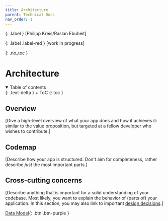 ```yaml
---
title: Architecture
parent: Technical Docs
nav_order: 1
---
```


{: .label }
[Philipp Kreis/Raslan Ebuheit]

{: .label .label-red }
[work in progress]

{: .no_toc }
# Architecture



<details open markdown="block">
{: .text-delta }
<summary>Table of contents</summary>
+ ToC
{: toc }
</details>

## Overview

[Give a high-level overview of what your app does and how it achieves it: similar to the value proposition, but targeted at a fellow developer who wishes to contribute.]

## Codemap

[Describe how your app is structured. Don't aim for completeness, rather describe *just* the most important parts.]

## Cross-cutting concerns

[Describe anything that is important for a solid understanding of your codebase. Most likely, you want to explain the behavior of (parts of) your application. In this section, you may also link to important [design decisions](../design-decisions.md).]



[Data Model](https://pillek.github.io/technical-docs/data-model.html){: .btn .btn-purple }

